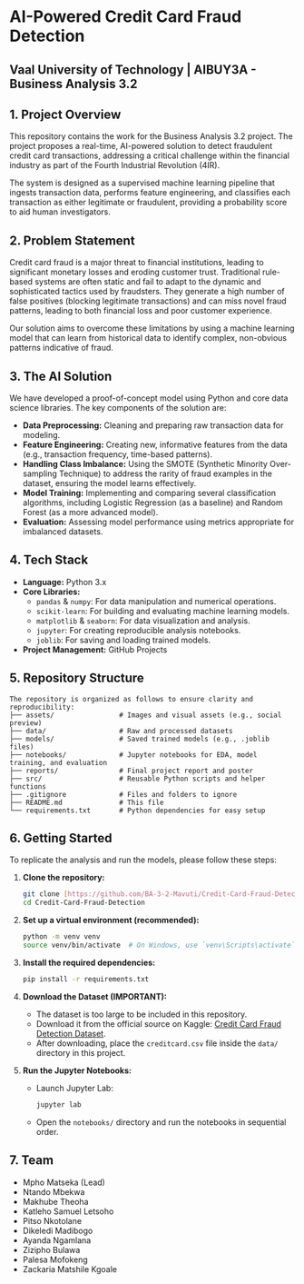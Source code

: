 # AI-Powered Credit Card Fraud Detection
**Vaal University of Technology | AIBUY3A - Business Analysis 3.2**
---

## 1. Project Overview

This repository contains the work for the Business Analysis 3.2 project. The project proposes a real-time, AI-powered solution to detect fraudulent credit card transactions, addressing a critical challenge within the financial industry as part of the Fourth Industrial Revolution (4IR).

The system is designed as a supervised machine learning pipeline that ingests transaction data, performs feature engineering, and classifies each transaction as either legitimate or fraudulent, providing a probability score to aid human investigators.

## 2. Problem Statement

Credit card fraud is a major threat to financial institutions, leading to significant monetary losses and eroding customer trust. Traditional rule-based systems are often static and fail to adapt to the dynamic and sophisticated tactics used by fraudsters. They generate a high number of false positives (blocking legitimate transactions) and can miss novel fraud patterns, leading to both financial loss and poor customer experience.

Our solution aims to overcome these limitations by using a machine learning model that can learn from historical data to identify complex, non-obvious patterns indicative of fraud.

## 3. The AI Solution

We have developed a proof-of-concept model using Python and core data science libraries. The key components of the solution are:

-   **Data Preprocessing:** Cleaning and preparing raw transaction data for modeling.
-   **Feature Engineering:** Creating new, informative features from the data (e.g., transaction frequency, time-based patterns).
-   **Handling Class Imbalance:** Using the SMOTE (Synthetic Minority Over-sampling Technique) to address the rarity of fraud examples in the dataset, ensuring the model learns effectively.
-   **Model Training:** Implementing and comparing several classification algorithms, including Logistic Regression (as a baseline) and Random Forest (as a more advanced model).
-   **Evaluation:** Assessing model performance using metrics appropriate for imbalanced datasets.

## 4. Tech Stack

-   **Language:** Python 3.x
-   **Core Libraries:**
    -   `pandas` & `numpy`: For data manipulation and numerical operations.
    -   `scikit-learn`: For building and evaluating machine learning models.
    -   `matplotlib` & `seaborn`: For data visualization and analysis.
    -   `jupyter`: For creating reproducible analysis notebooks.
    -   `joblib`: For saving and loading trained models.
-   **Project Management:** GitHub Projects

## 5. Repository Structure
```text
The repository is organized as follows to ensure clarity and reproducibility:
├── assets/                # Images and visual assets (e.g., social preview)
├── data/                  # Raw and processed datasets
├── models/                # Saved trained models (e.g., .joblib files)
├── notebooks/             # Jupyter notebooks for EDA, model training, and evaluation
├── reports/               # Final project report and poster
├── src/                   # Reusable Python scripts and helper functions
├── .gitignore             # Files and folders to ignore
├── README.md              # This file
└── requirements.txt       # Python dependencies for easy setup
```


## 6. Getting Started

To replicate the analysis and run the models, please follow these steps:

1.  **Clone the repository:**
    ```bash
    git clone [https://github.com/BA-3-2-Mavuti/Credit-Card-Fraud-Detection.git](https://github.com/BA-3-2-Mavuti/Credit-Card-Fraud-Detection.git)
    cd Credit-Card-Fraud-Detection
    ```
2.  **Set up a virtual environment (recommended):**
    ```bash
    python -m venv venv
    source venv/bin/activate  # On Windows, use `venv\Scripts\activate`
    ```
3.  **Install the required dependencies:**
    ```bash
    pip install -r requirements.txt
    ```
4. **Download the Dataset (IMPORTANT):**
    -   The dataset is too large to be included in this repository.
    -   Download it from the official source on Kaggle: [Credit Card Fraud Detection Dataset](https://www.kaggle.com/datasets/nelgiriyewithana/credit-card-fraud-detection-dataset-2023/data).
    -   After downloading, place the `creditcard.csv` file inside the `data/` directory in this project.

5.  **Run the Jupyter Notebooks:**
    -   Launch Jupyter Lab:
        ```bash
        jupyter lab
        ```
    -   Open the `notebooks/` directory and run the notebooks in sequential order.

## 7. Team

-   Mpho Matseka (Lead)
-   Ntando Mbekwa
-   Makhube Theoha
-   Katleho Samuel Letsoho
-   Pitso Nkotolane
-   Dikeledi Madibogo
-   Ayanda Ngamlana
-   Zizipho Bulawa
-   Palesa Mofokeng
-   Zackaria Matshile Kgoale
